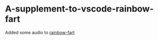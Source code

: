 # A-supplement-to-vscode-rainbow-fart
Added some audio to [rainbow-fart](https://github.com/SaekiRaku/vscode-rainbow-fart)
